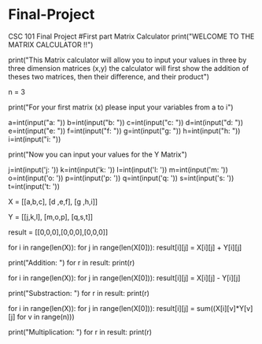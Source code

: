 # Final-Project
CSC 101 Final Project
#First part Matrix Calculator
print("WELCOME TO THE MATRIX CALCULATOR !!")

print("This Matrix calculator will allow you to input your values in three by three dimension matrices (x,y) the calculator will first show the addition of theses two matrices, then their difference, and their product")

n = 3

print("For your first matrix (x) please input your variables from a to i")


a=int(input("a: "))
b=int(input("b: "))
c=int(input("c: "))
d=int(input("d: "))
e=int(input("e: "))
f=int(input("f: "))
g=int(input("g: "))
h=int(input("h: "))
i=int(input("i: "))

print("Now you can input your values for the Y Matrix")

j=int(input('j: '))
k=int(input('k: '))
l=int(input('l: '))
m=int(input('m: '))
o=int(input('o: '))
p=int(input('p: '))
q=int(input('q: '))
s=int(input('s: '))
t=int(input('t: '))



X = [[a,b,c],
    [d ,e,f],
    [g ,h,i]]

Y = [[j,k,l],
    [m,o,p],
    [q,s,t]]

result = [[0,0,0],[0,0,0],[0,0,0]]
         
for i in range(len(X)):
   for j in range(len(X[0])):
       result[i][j] = X[i][j] + Y[i][j]

print("Addition: ")
for r in result:
   print(r)



for i in range(len(X)):
   for j in range(len(X[0])):
       result[i][j] = X[i][j] - Y[i][j]

print("Substraction: ")
for r in result:
   print(r)


for i in range(len(X)):
   for j in range(len(X[0])):
       result[i][j] = sum((X[i][v]*Y[v][j] for v in range(n)))

print("Multiplication: ")
for r in result:
   print(r)
